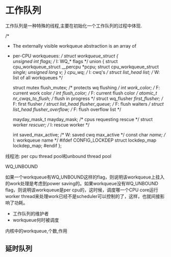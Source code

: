 # 工作队列

工作队列是一种特殊的线程,主要在初始化一个工作队列的过程中体现.

/*
 * The externally visible workqueue abstraction is an array of
 * per-CPU workqueues:
 */
struct workqueue_struct {                                                              
    unsigned int        flags;      /* I: WQ_* flags */
    union {
        struct cpu_workqueue_struct __percpu    *pcpu;
        struct cpu_workqueue_struct     *single;
        unsigned long               v;
    } cpu_wq;               /* I: cwq's */
    struct list_head    list;       /* W: list of all workqueues */

    struct mutex        flush_mutex;    /* protects wq flushing */
    int         work_color; /* F: current work color */
    int         flush_color;    /* F: current flush color */
    atomic_t        nr_cwqs_to_flush; /* flush in progress */
    struct wq_flusher   *first_flusher; /* F: first flusher */
    struct list_head    flusher_queue;  /* F: flush waiters */
    struct list_head    flusher_overflow; /* F: flush overflow list */

    mayday_mask_t       mayday_mask;    /* cpus requesting rescue */
    struct worker       *rescuer;   /* I: rescue worker */

    int         saved_max_active; /* W: saved cwq max_active */
    const char      *name;      /* I: workqueue name */
#ifdef CONFIG_LOCKDEP
    struct lockdep_map  lockdep_map;
#endif
};

线程池: per cpu thread pool和unbound thread pool

WQ_UNBOUND

如果一个workqueue有WQ_UNBOUND这样的flag，则说明该workqueue上挂入的work处理是考虑到power saving的。如果workqueue没有WQ_UNBOUND flag，则说明该workqueue是per cpu的，这时候，调度哪一个CPU core运行worker thread来处理work已经不是scheduler可以控制的了，这样，也就间接影响了功耗。



* 工作队列的维护者
* workqueue何时被调度


内核中的workqueue,个数,作用

## 延时队列




